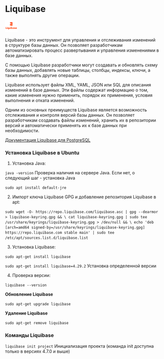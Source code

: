 # Liquibase

<div>
    <img src="https://github.com/devicons/devicon/blob/master/icons/liquibase/liquibase-original-wordmark.svg" width="40" height="40"/>&nbsp;
</div>

Liquibase - это инструмент для управления и отслеживания изменений в структуре базы данных. Он позволяет разработчикам автоматизировать процесс развертывания и управления изменениями в базе данных.

С помощью Liquibase разработчики могут создавать и обновлять схему базы данных, добавлять новые таблицы, столбцы, индексы, ключи, а также выполнять другие операции.

Liquibase использует файлы XML, YAML, JSON или SQL для описания изменений в базе данных. Эти файлы содержат информацию о том, какие изменения нужно применить, порядок их применения, условия выполнения и отката изменений.

Одним из основных преимуществ Liquibase является возможность отслеживания и контроля версий базы данных. Он позволяет разработчикам создавать файлы изменений, хранить их в репозитории версий и автоматически применять их к базе данных при необходимости.


[Документация Liquibase для PostgreSQL](https://docs.liquibase.com/start/tutorials/postgresql/postgresql.html)


### Установка Liquibase в Ubuntu

1. Установка Java:

`java -version`     Проверка наличия на сервере Java. Если нет, о следующий шаг - установка Java

`sudo apt install default-jre`


2. Импорт ключа Liquibase GPG и добавление репозитория Liquibase в apt:

`sudo wget -O- https://repo.liquibase.com/liquibase.asc | gpg --dearmor > liquibase-keyring.gpg && \
cat liquibase-keyring.gpg | sudo tee /usr/share/keyrings/liquibase-keyring.gpg > /dev/null && \
echo 'deb [arch=amd64 signed-by=/usr/share/keyrings/liquibase-keyring.gpg] https://repo.liquibase.com stable main' | sudo tee /etc/apt/sources.list.d/liquibase.list`


3. Установка Liquibase:

`sudo apt-get install liquibase`

`sudo apt-get install liquibase=4.29.2`     Установка определенной версии

4. Проверка версии:

`liquibase --version`


<b>Обновление Liquibase</b>

`sudo apt-get upgrade liquibase`


<b>Удаление Liquibase</b>

`sudo apt-get remove liquibase`


### Команды Liquibase

`liquibase init project`    Инициализация проекта (команда init доступна только в версиях 4.7.0 и выше)
